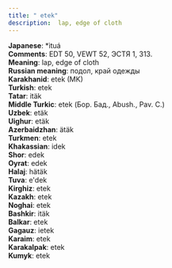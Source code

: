 ```yaml
---
title: " etek"
description:  lap, edge of cloth
---
```


<strong>Japanese</strong>:  *ìtuá<br>
<strong>Comments</strong>:  EDT 50, VEWT 52, ЭСТЯ 1, 313.<br>
<strong>Meaning</strong>:  lap, edge of cloth<br>
<strong>Russian meaning</strong>:  подол, край одежды<br>
<strong>Karakhanid</strong>:  etek (MK)<br>
<strong>Turkish</strong>:  etek<br>
<strong>Tatar</strong>:  itäk<br>
<strong>Middle Turkic</strong>:  etek (Бор. Бад., Abush., Pav. C.)<br>
<strong>Uzbek</strong>:  etäk<br>
<strong>Uighur</strong>:  etäk<br>
<strong>Azerbaidzhan</strong>:  ätäk<br>
<strong>Turkmen</strong>:  etek<br>
<strong>Khakassian</strong>:  idek<br>
<strong>Shor</strong>:  edek<br>
<strong>Oyrat</strong>:  edek<br>
<strong>Halaj</strong>:  hätäk<br>
<strong>Tuva</strong>:  e'dek<br>
<strong>Kirghiz</strong>:  etek<br>
<strong>Kazakh</strong>:  etek<br>
<strong>Noghai</strong>:  etek<br>
<strong>Bashkir</strong>:  itäk<br>
<strong>Balkar</strong>:  etek<br>
<strong>Gagauz</strong>:  ietek<br>
<strong>Karaim</strong>:  etek<br>
<strong>Karakalpak</strong>:  etek<br>
<strong>Kumyk</strong>:  etek<br>


